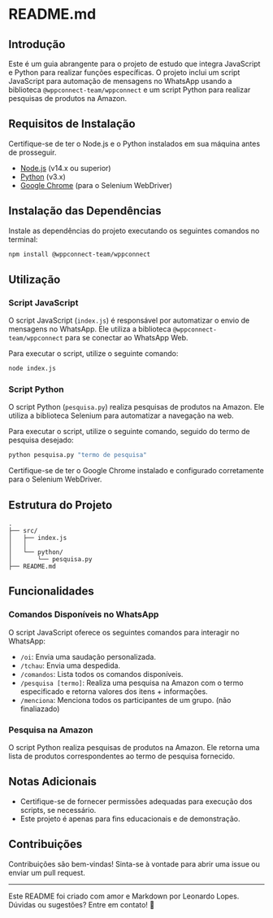 # README.md

## Introdução

Este é um guia abrangente para o projeto de estudo que integra JavaScript e Python para realizar funções específicas. O projeto inclui um script JavaScript para automação de mensagens no WhatsApp usando a biblioteca `@wppconnect-team/wppconnect` e um script Python para realizar pesquisas de produtos na Amazon.

## Requisitos de Instalação

Certifique-se de ter o Node.js e o Python instalados em sua máquina antes de prosseguir.

- [Node.js](https://nodejs.org/) (v14.x ou superior)
- [Python](https://www.python.org/) (v3.x)
- [Google Chrome](https://www.google.com/chrome/) (para o Selenium WebDriver)

## Instalação das Dependências

Instale as dependências do projeto executando os seguintes comandos no terminal:

```bash
npm install @wppconnect-team/wppconnect
```

## Utilização

### Script JavaScript

O script JavaScript (`index.js`) é responsável por automatizar o envio de mensagens no WhatsApp. Ele utiliza a biblioteca `@wppconnect-team/wppconnect` para se conectar ao WhatsApp Web.

Para executar o script, utilize o seguinte comando:

```bash
node index.js
```

### Script Python

O script Python (`pesquisa.py`) realiza pesquisas de produtos na Amazon. Ele utiliza a biblioteca Selenium para automatizar a navegação na web.

Para executar o script, utilize o seguinte comando, seguido do termo de pesquisa desejado:

```bash
python pesquisa.py "termo de pesquisa"
```

Certifique-se de ter o Google Chrome instalado e configurado corretamente para o Selenium WebDriver.

## Estrutura do Projeto

```
.
├── src/
│   ├── index.js
│   │    
│   └── python/
│       └── pesquisa.py
├── README.md

```

## Funcionalidades

### Comandos Disponíveis no WhatsApp

O script JavaScript oferece os seguintes comandos para interagir no WhatsApp:

- `/oi`: Envia uma saudação personalizada.
- `/tchau`: Envia uma despedida.
- `/comandos`: Lista todos os comandos disponíveis.
- `/pesquisa [termo]`: Realiza uma pesquisa na Amazon com o termo especificado e retorna valores dos itens + informações.
- `/menciona`: Menciona todos os participantes de um grupo. (não finaliazado)

### Pesquisa na Amazon

O script Python realiza pesquisas de produtos na Amazon. Ele retorna uma lista de produtos correspondentes ao termo de pesquisa fornecido.

## Notas Adicionais

- Certifique-se de fornecer permissões adequadas para execução dos scripts, se necessário.
- Este projeto é apenas para fins educacionais e de demonstração.

## Contribuições

Contribuições são bem-vindas! Sinta-se à vontade para abrir uma issue ou enviar um pull request.

---

Este README foi criado com amor e Markdown por Leonardo Lopes. Dúvidas ou sugestões? Entre em contato! 🚀
